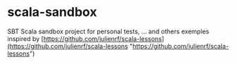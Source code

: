 # scala-sandbox
SBT Scala sandbox project for personal tests, ... and others exemples inspired by [https://github.com/julienrf/scala-lessons](https://github.com/julienrf/scala-lessons "https://github.com/julienrf/scala-lessons")
